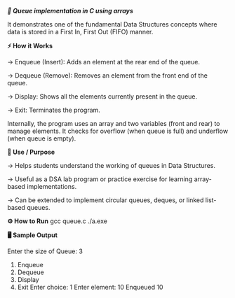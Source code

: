 ***🚀 Queue implementation in C using arrays***

It demonstrates one of the fundamental Data Structures concepts where data is stored in a First In, First Out (FIFO) manner.

**⚡ How it Works**

-> Enqueue (Insert): Adds an element at the rear end of the queue.

-> Dequeue (Remove): Removes an element from the front end of the queue.

-> Display: Shows all the elements currently present in the queue.

-> Exit: Terminates the program.

Internally, the program uses an array and two variables (front and rear) to manage elements. It checks for overflow (when queue is full) and underflow (when queue is empty).

**🎯 Use / Purpose**

-> Helps students understand the working of queues in Data Structures.

-> Useful as a DSA lab program or practice exercise for learning array-based implementations.

-> Can be extended to implement circular queues, deques, or linked list-based queues.

**⚙️ How to Run**
 gcc queue.c 
 ./a.exe

**🖥 Sample Output**  

Enter the size of Queue: 3
1. Enqueue
2. Dequeue
3. Display
4. Exit
Enter choice: 1
Enter element: 10
Enqueued 10
